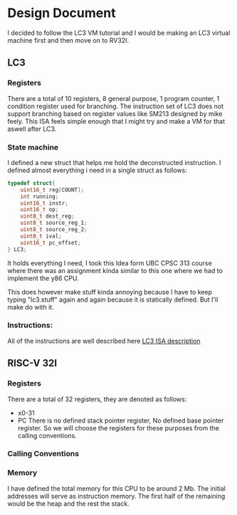 # Design Document

I decided to follow the LC3 VM tutorial and I would be making an LC3 virtual machine first and then move on to RV32I. 
## LC3

### Registers
There are a total of 10 registers, 8 general purpose, 1 program counter, 1 condition register used for branching. 
The instruction set of LC3 does not support branching based on register values like SM213 designed by mike feely. This ISA feels simple enough that I might try and make a VM for that aswell after LC3. 

### State machine
I defined a new struct that helps me hold the deconstructed instruction. I defined almost everything i need in a single struct as follows:
```C
typedef struct{
    uint16_t reg[COUNT];
    int running;
    uint16_t instr;
    uint16_t op;
    uint8_t dest_reg;
    uint8_t source_reg_1;
    uint8_t source_reg_2;
    uint8_t ival;
    uint16_t pc_offset;
} LC3;
```
It holds everything I need, I took this Idea form UBC CPSC 313 course where there was an assignment kinda similar to this one where we had to implement the y86 CPU.

This does however make stuff kinda annoying because I have to keep typing "lc3.stuff" again and again because it is statically defined. But I'll make do with it. 

### Instructions:
All of the instructions are well described here [LC3 ISA description](https://www.jmeiners.com/lc3-vm/supplies/lc3-isa.pdf)


## RISC-V 32I

### Registers
There are a total of 32 registers, they are denoted as follows:
- x0-31
- PC
There is no defined stack pointer register, No defined base pointer register. So we will choose the registers for these purposes from the calling conventions. 

### Calling Conventions

### Memory
I have defined the total memory for this CPU to be around 2 Mb. The initial addresses will serve as instruction memory. The first half of the remaining would be the heap and the rest the stack. 